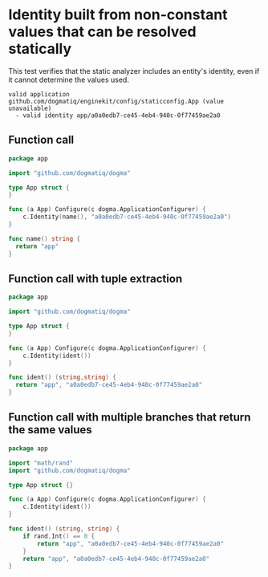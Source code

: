 # Identity built from non-constant values that can be resolved statically

This test verifies that the static analyzer includes an entity's identity, even
if it cannot determine the values used.

```au:output au:group=matrix
valid application github.com/dogmatiq/enginekit/config/staticconfig.App (value unavailable)
  - valid identity app/a0a0edb7-ce45-4eb4-940c-0f77459ae2a0
```

## Function call

```go au:input au:group=matrix
package app

import "github.com/dogmatiq/dogma"

type App struct {
}

func (a App) Configure(c dogma.ApplicationConfigurer) {
	c.Identity(name(), "a0a0edb7-ce45-4eb4-940c-0f77459ae2a0")
}

func name() string {
  return "app"
}
```

## Function call with tuple extraction

```go au:input au:group=matrix
package app

import "github.com/dogmatiq/dogma"

type App struct {
}

func (a App) Configure(c dogma.ApplicationConfigurer) {
	c.Identity(ident())
}

func ident() (string,string) {
  return "app", "a0a0edb7-ce45-4eb4-940c-0f77459ae2a0"
}
```

## Function call with multiple branches that return the same values

```go au:input au:group=matrix
package app

import "math/rand"
import "github.com/dogmatiq/dogma"

type App struct {}

func (a App) Configure(c dogma.ApplicationConfigurer) {
    c.Identity(ident())
}

func ident() (string, string) {
	if rand.Int() == 0 {
		return "app", "a0a0edb7-ce45-4eb4-940c-0f77459ae2a0"
	}
	return "app", "a0a0edb7-ce45-4eb4-940c-0f77459ae2a0"
}
```
